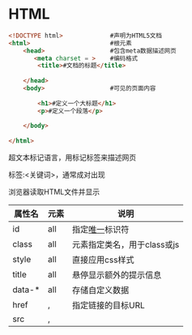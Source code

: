 # HTML

```html
<!DOCTYPE html>				#声明为HTML5文档
<html>						#根元素
    <head>					#包含meta数据描述网页
       <meta charset = >	#编码格式
        <title>#文档的标题</title>
        
    </head>
    <body>					#可见的页面内容
      
        <h1>#定义一个大标题</h1>    
        <p>#定义一个段落</p>    
         
	</body>
    
</html>
```

超文本标记语言，用标记标签来描述网页

标签:<关键词>，通常成对出现



浏览器读取HTML文件并显示

| 属性名      | 元素                          | 说明                                  |
| ----------- | ----------------------------- | ------------------------------------- |
| id          | all                           | 指定<u>唯一</u>标识符                 |
| class       | all                           | 元素指定类名，用于class或js           |
| style       | all                           | 直接应用css样式                       |
| title       | all                           | 悬停显示额外的提示信息                |
| data-*      | all                           | 存储自定义数据                        |
| href        | <a>,<link>                    | 指定链接的目标URL                     |
| src         | <img>,<script>,<iframe>       | 指定外部资源（图片、脚本、框架）的URL |
| alt         | <img>                         | 提供图片无法显示时的代替文本          |
| type        | <input>,<button>              | 指定输入控件的类型                    |
| value       | <input>,<button>,<option>     | 元素初始值                            |
| disabled    | all                           | 禁用元素（无需值）                    |
| checked     | <input type="checkbox/radio"> | 指定复选框或单选按钮是否被选中        |
| placeholder | <input>,<textarea>            | 输入框内显示提示文本                  |
| target      | <form>,<a>                    | 指定连接或表单提交的目标窗口或框架    |
| readonly    | <input>                       | 输入框只读（无需值）                  |
| required    |                               | 输入字段为必填项（无需值）            |
| autoplay    | <audio>,<video>               | 自动播放媒体                          |
| onclick     |                               | 点击元素触发                          |
| onmouseover |                               | 悬停触发                              |
| onchange    |                               | 值发生变化时触发                      |



注释：

<!-- 这是一个注释 -->

### 样式：

- 使用 attribute 设置 HTML 元素的样式`style=“property：value;”`
- 用于背景色`background-color`
- 用于文本颜色`color`
- 用于文本字体`font-family`
- 用于文本大小`font-size`
- 用于文本对齐`text-align`



- `<b>`- 粗体文本

- `<strong>`- 重要文本

- `<i>`- 斜体文本

- `<em>`- 强调的文本

- `<mark>`- 标记的文本

- `<small>`- 较小的文本

- `<del>`- 删除的文本

- `<ins>`- 插入的文本

- `<sub>`- 下标文本

- `<sup>`- 上标文本

  

### 头部:

	<title>:文档的标题
	<base href = "">:全文档链接标签的初始地址
	<link>:链接到外部资源
	<meta>:元数据
	*name属性和http-equiv属性
	<style>:样式文件



### css：渲染html标签的样式

  三种添加方式：

​		1.内联-html元素内使用；<style = "property: value">

​		2.内部样式表-<head>标签内（仅对于当前页面有效）<style type= "text/css">

​		3.外部样式表-独立文件，样式文件会被暂时缓存(修改时需CTRL+F5)（链接 or 导入）

```html
<link type= "text/css" rel = "stylesheet" href = "url"/>
<!-- type:MIME类型 rel:设置目标文件与当前文档的关系 -->

<!-- 以下为外部样式表文件 -->
@charset "utf-8";
p{

	width : 400px;
	color : ;
	font-size : ;
	font-famliy : ;
	background-color : ;
	text-align : ;
}
```

​		优先级：内嵌>内部>外部



### 图像：

```html
<img>:插入图片	
<map>:定义图像地图 需在<img>中插入属性 usemap="#" <map name = "">
<area>:定义地图中可点击区域
```



### 表格<table>标签

​		<tr>:table row

​		<td>:table data

​		<th>:table header

​		<caption>:整个表格标题

​		属性：colspan、rowspan（跨行）cellpadding（格边距）cellspacing（格间距）



### 列表：

	<ul>:无序列表
	    <li><li/>
	    <ul style="list-style-type:disc/circle/square">
	<ol>:有序列表
		属性:type不同了类型排列
	<dl>:自定义列表
		<dt>:自定义列表项
		<dd>:自定义列表描述



### 区块：(组合元素)

	<div>:块级元素（占用整行），独占一行，可设置样式，页面大块结构
	<span>:内联元素（只占内容宽度），适合对文本和行内元素样式化



### 布局:

​		<div>:待补充

​		<table>:待补充



### 表单（用户交互）：

​		**<form>**属性:

​			**action**：表单提交的目标urls

​			**method**：提交时使用的HTTP方法（<u>post表单数据会包含在表单体内然后发送给服务器,用于提交敏感数据、get表单数据会附在action属性的url上，以?为分隔符</u>）



​		**<label>**标签为input元素定义标注，利用for属性可和有相同id的元素绑定



​		**<input>**属性：

​			**type**："text"(文本) / "password"(密码) / "radio"(单选按钮) / "submit"(提交) / "checkbox"(复选框)/

​			**id**：关联<label>

​			**name**：标识表单字段，传入表单时作为键（key）



​		**<select>**（下拉列表）属性：														

​			**name**：键

​		**<option value = "">**：可选项；

​			**selected**：默认选择

​		

​		**<textarea>**（文本域）属性：

​			rows：

​			cols：



### 框架：

​		同一窗口浏览多页面

​	**<iframe src = "urls"></iframe>**属性：

​			height

​			width

​			frameborder
